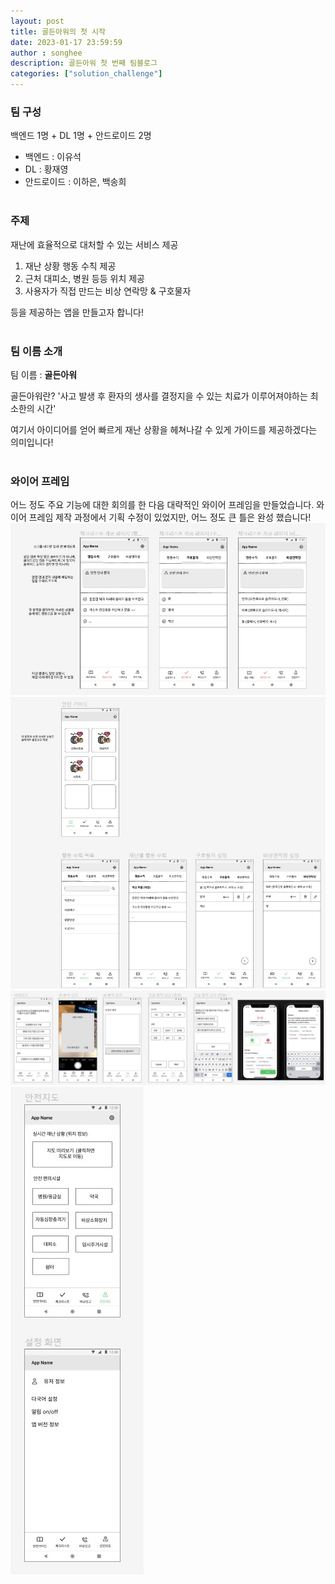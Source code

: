 ```yaml
---
layout: post
title: 골든아워의 첫 시작
date: 2023-01-17 23:59:59
author : songhee
description: 골든아워 첫 번째 팀블로그
categories: ["solution_challenge"]
---
```

### 팀 구성
 백엔드 1명 + DL 1명 + 안드로이드 2명
+ 백엔드 : 이유석
+ DL : 황재영
+ 안드로이드 : 이하은, 백송희
<br><br>

### 주제
재난에 효율적으로 대처할 수 있는 서비스 제공
1. 재난 상황 행동 수칙 제공
2. 근처 대피소, 병원 등등 위치 제공
3. 사용자가 직접 만드는 비상 연락망 & 구호물자

등을 제공하는 앱을 만들고자 합니다!
<br><br>

### 팀 이름 소개
팀 이름 : **골든아워**

골든아워란?
'사고 발생 후 환자의 생사를 결정지을 수 있는 치료가 이루어져야하는 최소한의 시간'

여기서 아이디어를 얻어 빠르게 재난 상황을 헤쳐나갈 수 있게 가이드를 제공하겠다는 의미입니다!
<br><br>

### 와이어 프레임
어느 정도 주요 기능에 대한 회의를 한 다음 대략적인 와이어 프레임을 만들었습니다.
와이어 프레임 제작 과정에서 기획 수정이 있었지만, 어느 정도 큰 틀은 완성 했습니다!
![재난 발생 시](./1.jpg)
![평상시](./2.jpg)
![비상신고](./3.jpg)
![안전지도 & 설정](./4.jpg)
